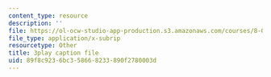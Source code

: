 ```yaml
---
content_type: resource
description: ''
file: https://ol-ocw-studio-app-production.s3.amazonaws.com/courses/8-06-quantum-physics-iii-spring-2018/89f8c9236bc358668233890f2780003d_iGG9EG3SNz0.vtt
file_type: application/x-subrip
resourcetype: Other
title: 3play caption file
uid: 89f8c923-6bc3-5866-8233-890f2780003d
---
```

